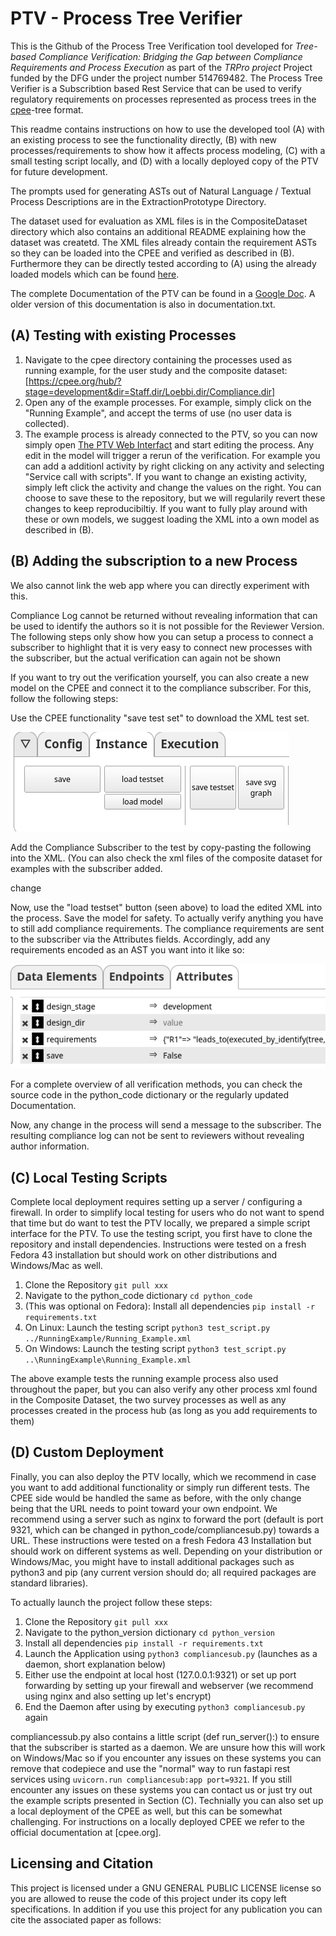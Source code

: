 # PTV - Process Tree Verifier

This is the Github of the Process Tree Verification tool developed for *Tree-based Compliance Verification: Bridging the Gap between Compliance Requirements and Process Execution* as part of the *TRPro project* Project funded by the DFG under the project number 514769482. The Process Tree Verifier is a Subscribtion based Rest Service that can be used to verify regulatory requirements on processes represented as process trees in the [cpee](https://www.cpee.org)-tree format.

This readme contains instructions on how to use the developed tool (A) with an existing process to see the functionality directly, (B) with new processes/requirements to show how it affects process modeling, (C) with a small testing script locally, and (D) with a locally deployed copy of the PTV for future development.

The prompts used for generating ASTs out of Natural Language / Textual Process Descriptions are in the ExtractionPrototype Directory.

The dataset used for evaluation as XML files is in the CompositeDataset directory which also contains an additional README explaining how the dataset was createtd. The XML files already contain the requirement ASTs so they can be loaded into the CPEE and verified as described in (B). Furthermore they can be directly tested according to (A) using the already loaded models which can be found [here](https://cpee.org/hub/?stage=development&dir=Staff.dir/Loebbi.dir/Compliance.dir/CompositeDataSet.dir/).

The complete Documentation of the PTV can be found in a [Google Doc](https://docs.google.com/document/d/1zmmlLmjx7WXjEr13STYjuhUX3BA8nUhPKcK7uclMJtI/edit?usp=sharing). A older version of this documentation is also in documentation.txt.

## (A) Testing with existing Processes

1. Navigate to the cpee directory containing the processes used as running example, for the user study and the composite dataset: [https://cpee.org/hub/?stage=development&dir=Staff.dir/Loebbi.dir/Compliance.dir]
2. Open any of the example processes. For example, simply click on the "Running Example", and accept the terms of use (no user data is collected).
3. The example process is already connected to the PTV, so you can now simply open [The PTV Web Interfact]() and start editing the process. Any edit in the model will trigger a rerun of the verification. For example you can add a additionl activity by right clicking on any activity and selecting "Service call with scripts". If you want to change an existing activity, simply left click the activity and change the values on the right. You can choose to save these to the repository, but we will regularily revert these changes to keep reproducibiltiy. If you want to fully play around with these or own models, we suggest loading the XML into a own model as described in (B).

## (B) Adding the subscription to a new Process

We also cannot link the web app where you can directly experiment with this.

Compliance Log cannot be returned without revealing information that can be used to identify the authors so it is not possible for the Reviewer Version.
The following steps only show how you can setup a process to connect a subscriber to highlight that it is very easy to connect new processes with the subscriber, but the actual verification can again not be shown

If you want to try out the verification yourself, you can also create a new model on the CPEE and connect it to the compliance subscriber. For this, follow the following steps:

Use the CPEE functionality "save test set" to download the XML test set.

![Save Testset](DemoImages/2.png)

Add the Compliance Subscriber to the test by copy-pasting the following into the XML. (You can also check the xml files of the composite dataset for examples with the subscriber added.

<subscriptions>
<subscription id="_compliance" url="https://>double blind</compliance/Subscriber">
<topic id="description">
<event>change</event>
</topic>
</subscription>
</subscriptions>


Now, use the "load testset" button (seen above) to load the edited XML into the process. Save the model for safety.
To actually verify anything you have to still add compliance requirements. 
The compliance requirements are sent to the subscriber via the Attributes fields.
Accordingly, add any requirements encoded as an AST you want into it like so:


![Add Requirements](DemoImages/3.png)

For a complete overview of all verification methods, you can check the source code in the python\_code dictionary or the regularly updated Documentation. 

Now, any change in the process will send a message to the subscriber. The resulting compliance log can not be sent to reviewers without revealing author information. 

## (C) Local Testing Scripts
Complete local deployment requires setting up a server / configuring a firewall. In order to simplify local testing for users who do not want to spend that time but do want to test the PTV locally, we prepared a simple script interface for the PTV. To use the testing script, you first have to clone the repository and install dependencies. Instructions were tested on a fresh Fedora 43 installation but should work on other distributions and Windows/Mac as well.

1. Clone the Repository `git pull xxx`
2. Navigate to the python\_code dictionary `cd python_code`
3. (This was optional on Fedora): Install all dependencies `pip install -r requirements.txt`
4. On Linux: Launch the testing script `python3 test_script.py ../RunningExample/Running_Example.xml`
5. On Windows: Launch the testing script `python3 test_script.py ..\RunningExample\Running_Example.xml`

The above example tests the running example process also used throughout the paper, but you can also verify any other process xml found in the Composite Dataset, the two survey processes as well as any processes created in the process hub (as long as you add requirements to them)


## (D) Custom Deployment
Finally, you can also deploy the PTV locally, which we recommend in case you want to add additional functionality or simply run different tests.
The CPEE side would be handled the same as before, with the only change being that the URL needs to point toward your own endpoint. We recommend using a server such as nginx to forward the port (default is port 9321, which can be changed in python_code/compliancesub.py) towards a URL. These instructions were tested on a fresh Fedora 43 Installation but should work on different systems as well. Depending on your distribution or Windows/Mac, you might have to install additional packages such as python3 and pip (any current version should do; all required packages are standard libraries).

To actually launch the project follow these steps:

1. Clone the Repository `git pull xxx`
2. Navigate to the python\_version dictionary `cd python_version`
3. Install all dependencies `pip install -r requirements.txt`
4. Launch the Application using `python3 compliancesub.py` (launches as a daemon, short explanation below)
5. Either use the endpoint at local host (127.0.0.1:9321) or set up port forwarding by setting up your firewall and webserver (we recommend using nginx and also setting up let's encrypt)
6. End the Daemon after using by executing `python3 compliancesub.py` again

compliancessub.py also contains a little script (def run_server():) to ensure that the subscriber is started as a daemon. We are unsure how this will work on Windows/Mac so if you encounter any issues on these systems you can remove that codepiece and use the "normal" way to run fastapi rest services using `uvicorn.run compliancesub:app port=9321`. If you still encounter any issues on these systems you can contact us or just try out the example scripts presented in Section (C).
Technially you can also set up a local deployment of the CPEE as well, but this can be somewhat challenging. For instructions on a locally deployed CPEE we refer to the official documentation at [cpee.org].

## Licensing and Citation
This project is licensed under a GNU GENERAL PUBLIC LICENSE license so you are allowed to reuse the code of this project under its copy left specifications. In addition if you use this project for any publication you can cite the associated paper as follows:

   


